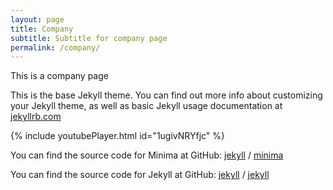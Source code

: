 ```yaml
---
layout: page
title: Company
subtitle: Subtitle for company page
permalink: /company/
---
```


This is a company page

This is the base Jekyll theme. You can find out more info about customizing your Jekyll theme, as well as basic Jekyll usage documentation at [jekyllrb.com](https://jekyllrb.com/)

{% include youtubePlayer.html id="1ugivNRYfjc" %}

You can find the source code for Minima at GitHub:
[jekyll][jekyll-organization] /
[minima](https://github.com/jekyll/minima)

You can find the source code for Jekyll at GitHub:
[jekyll][jekyll-organization] /
[jekyll](https://github.com/jekyll/jekyll)


[jekyll-organization]: https://github.com/jekyll
